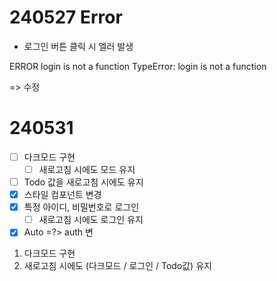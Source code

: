 # 240527 Error

-   로그인 버튼 클릭 시 엘러 발생

ERROR
login is not a function
TypeError: login is not a function

=> 수정

# 240531

-   [ ] 다크모드 구현
    -   [ ] 새로고침 시에도 모드 유지
-   [ ] Todo 값을 새로고침 시에도 유지
-   [x] 스타일 컴포넌트 변경
-   [x] 특정 아이디, 비밀번호로 로그인
    -   [ ] 새로고침 시에도 로그인 유지
-   [x] Auto =?> auth 변

1. 다크모드 구현
2. 새로고침 시에도 (다크모드 / 로그인 / Todo값) 유지
